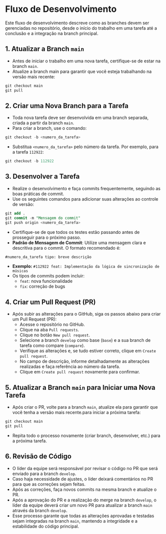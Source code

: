 # Fluxo de Desenvolvimento

Este fluxo de desenvolvimento descreve como as branches devem ser gerenciadas no repositório, desde o início do trabalho em uma tarefa até a conclusão e a integração na branch principal.

## 1. Atualizar a Branch `main`
- Antes de iniciar o trabalho em uma nova tarefa, certifique-se de estar na branch `main`.
- Atualize a branch main para garantir que você esteja trabalhando na versão mais recente:
```sql
git checkout main
git pull
```

## 2. Criar uma Nova Branch para a Tarefa
- Toda nova tarefa deve ser desenvolvida em uma branch separada, criada a partir da branch `main`.
- Para criar a branch, use o comando:
```sql
git checkout -b <numero_da_tarefa>
```
- Substitua `<numero_da_tarefa>` pelo número da tarefa. Por exemplo, para a tarefa `112922`:
```sql
git checkout -b 112922
```

## 3. Desenvolver a Tarefa
- Realize o desenvolvimento e faça commits frequentemente, seguindo as boas práticas de commit.
- Use os seguintes comandos para adicionar suas alterações ao controle de versão:
```sql
git add .
git commit -m "Mensagem do commit"
git push origin <numero_da_tarefa>
```
- Certifique-se de que todos os testes estão passando antes de prosseguir para o próximo passo.
- **Padrão de Mensagem de Commit**: Utilize uma mensagem clara e descritiva para o commit. O formato recomendado é:
```sql
#numero_da_tarefa tipo: breve descrição
```
- **Exemplo:** `#112922 feat: Implementação da lógica de sincronização de músicas`
- Os tipos de commits podem incluir:
  - `feat`: nova funcionalidade
  - `fix`: correção de bugs

## 4. Criar um Pull Request (PR)
- Após subir as alterações para o GitHub, siga os passos abaixo para criar um Pull Request (PR):
  - Acesse o repositório no GitHub.
  - Clique na aba `Pull requests`.
  - Clique no botão `New pull request`.
  - Selecione a branch `develop` como base (`base`) e a sua branch de tarefa como compare (`compare`).
  - Verifique as alterações e, se tudo estiver correto, clique em `Create pull request`.
  - No campo de descrição, informe detalhadamente as alterações realizadas e faça referência ao número da tarefa.
  - Clique em `Create pull request` novamente para confirmar.

## 5. Atualizar a Branch `main` para Iniciar uma Nova Tarefa
- Após criar o PR, volte para a branch `main`, atualize ela para garantir que você tenha a versão mais recente.para iniciar a próxima tarefa:
```sql
git checkout main
git pull
```
- Repita todo o processo novamente (criar branch, desenvolver, etc.) para a próxima tarefa.

## 6. Revisão de Código
- O líder da equipe será responsável por revisar o código no PR que será enviado para a branch `develop`.
- Caso haja necessidade de ajustes, o líder deixará comentários no PR para que as correções sejam feitas.
- Após as correções, faça novos commits na mesma branch e atualize o PR.
- Após a aprovação do PR e a realização do merge na branch `develop`, o líder da equipe deverá criar um novo PR para atualizar a branch `main` através da branch `develop`.
- Esse processo garante que todas as alterações aprovadas e testadas sejam integradas na branch `main`, mantendo a integridade e a estabilidade do código principal.
